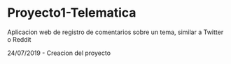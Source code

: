 # Proyecto1-Telematica

Aplicacion web de registro de comentarios sobre un tema, similar a Twitter o Reddit

24/07/2019 - Creacion del proyecto

